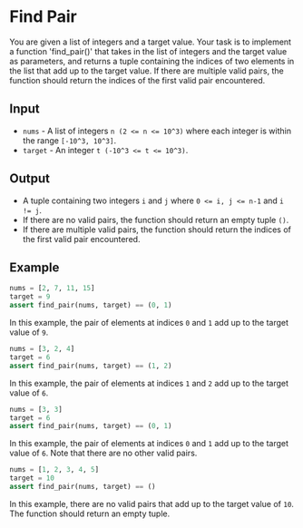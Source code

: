 # Find Pair

You are given a list of integers and a target value. Your task is to implement a function 'find_pair()' that takes in the list of integers and the target value as parameters, and returns a tuple containing the indices of two elements in the list that add up to the target value. If there are multiple valid pairs, the function should return the indices of the first valid pair encountered.

## Input

- `nums` - A list of integers `n (2 <= n <= 10^3)` where each integer is within the range `[-10^3, 10^3]`.
- `target` - An integer `t (-10^3 <= t <= 10^3)`.

## Output

- A tuple containing two integers `i` and `j` where `0 <= i, j <= n-1` and `i != j`.
- If there are no valid pairs, the function should return an empty tuple `()`.
- If there are multiple valid pairs, the function should return the indices of the first valid pair encountered.

## Example

```python
nums = [2, 7, 11, 15]
target = 9
assert find_pair(nums, target) == (0, 1)
```

In this example, the pair of elements at indices `0` and `1` add up to the target value of `9`.

```python
nums = [3, 2, 4]
target = 6
assert find_pair(nums, target) == (1, 2)
```

In this example, the pair of elements at indices `1` and `2` add up to the target value of `6`.

```python
nums = [3, 3]
target = 6
assert find_pair(nums, target) == (0, 1)
```

In this example, the pair of elements at indices `0` and `1` add up to the target value of `6`. Note that there are no other valid pairs.

```python
nums = [1, 2, 3, 4, 5]
target = 10
assert find_pair(nums, target) == ()
```

In this example, there are no valid pairs that add up to the target value of `10`. The function should return an empty tuple.
